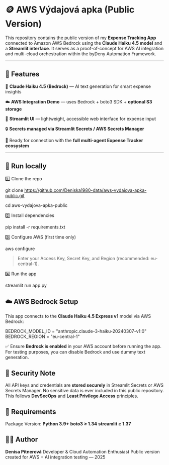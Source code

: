 # 🪙 AWS Výdajová apka (Public Version)

This repository contains the public version of my **Expense Tracking App** connected to Amazon AWS Bedrock using the **Claude Haiku 4.5 model** and a **Streamlit interface**.
It serves as a proof-of-concept for AWS AI integration and multi-cloud orchestration within the byDeny Automation Framework.

---

## 🚀 Features

🤖 **Claude Haiku 4.5 (Bedrock)** — AI text generation for smart expense insights

☁️ **AWS Integration Demo** — uses Bedrock + boto3 SDK + **optional S3 storage**

💬 **Streamlit UI** — lightweight, accessible web interface for expense input

🔒 **Secrets managed via Streamlit Secrets / AWS Secrets Manager**

🧱 Ready for connection with the **full multi-agent Expense Tracker ecosystem**

---

## 🧠 Run locally

1️⃣ Clone the repo

git clone https://github.com/Deniska1980-data/aws-vydajova-apka-public.git  

cd aws-vydajova-apka-public

2️⃣ Install dependencies

pip install -r requirements.txt

3️⃣ Configure AWS (first time only)

aws configure

> Enter your Access Key, Secret Key, and Region (recommended: eu-central-1).

4️⃣ Run the app

streamlit run app.py

## ☁️ AWS Bedrock Setup

This app connects to the **Claude Haiku 4.5 Express v1** model via AWS Bedrock:

BEDROCK_MODEL_ID = "anthropic.claude-3-haiku-20240307-v1:0"
BEDROCK_REGION = "eu-central-1"

✅ Ensure **Bedrock is enabled** in your AWS account before running the app.
For testing purposes, you can disable Bedrock and use dummy text generation.

## 🔐 Security Note

All API keys and credentials are **stored securely** in Streamlit Secrets or AWS Secrets Manager.
No sensitive data is ever included in this public repository.
This follows **DevSecOps** and **Least Privilege Access** principles.


## 🧾 Requirements

Package	Version:
**Python	3.9+**
**boto3	≥ 1.34**
**streamlit	≥ 1.37**

## 👩‍💻 Author

**Denisa Pitnerová**
Developer & Cloud Automation Enthusiast
Public version created for AWS + AI integration testing — 2025

